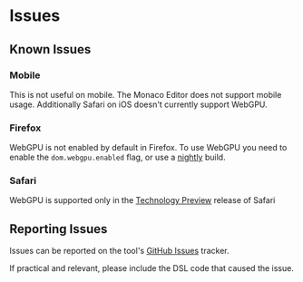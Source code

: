 # Issues

## Known Issues

### Mobile

This is not useful on mobile. The Monaco Editor does not support mobile usage.
Additionally Safari on iOS doesn't currently support WebGPU.

### Firefox

WebGPU is not enabled by default in Firefox. To use WebGPU you need to enable
the `dom.webgpu.enabled` flag, or use a
[nightly](https://wiki.mozilla.org/Nightly) build.

### Safari

WebGPU is supported only in the [Technology
Preview](https://developer.apple.com/safari/technology-preview/) release of
Safari

## Reporting Issues

Issues can be reported on the tool's [GitHub
Issues](https://github.com/PollRobots/sdf_tool/issues) tracker.

If practical and relevant, please include the DSL code that caused the issue.

